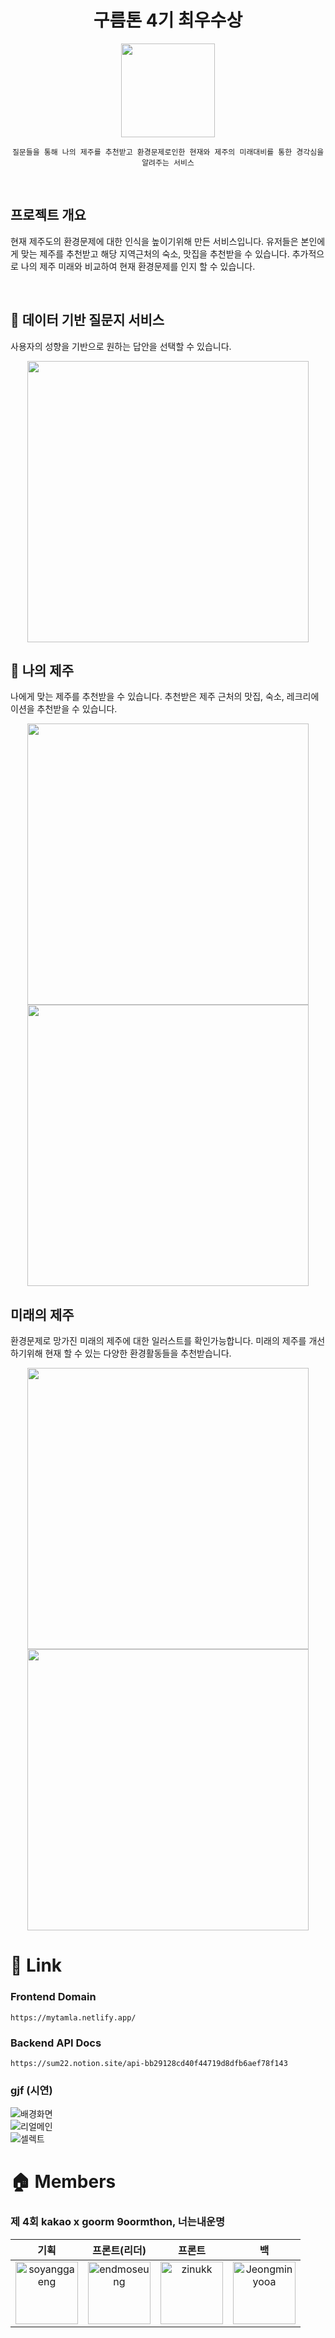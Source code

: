 <div align="center">

# **구름톤 4기 최우수상**

<img src="https://user-images.githubusercontent.com/103626175/209896642-0076c096-f6d9-4ee3-8013-13dddb3ae36b.png" width="150px"><br>


    질문들을 통해 나의 제주를 추천받고 환경문제로인한 현재와 제주의 미래대비를 통한 경각심을 알려주는 서비스

</div>


<br>


## 프로젝트 개요
현재 제주도의 환경문제에 대한 인식을 높이기위해 만든 서비스입니다.
유저들은 본인에게 맞는 제주를 추천받고 해당 지역근처의 숙소, 맛집을 추천받을 수 있습니다. 추가적으로 나의 제주 미래와 비교하여 현재 환경문제를 인지 할 수 있습니다.

<br/>

## 📍 데이터 기반 질문지 서비스


사용자의 성향을 기반으로 원하는 답안을 선택할 수 있습니다.


<p align="center"><img src="https://user-images.githubusercontent.com/103626175/209898173-ca1add7b-007f-4a42-a3a2-b6051a81501e.png" height="450px"> </p>

## 📑 나의 제주

나에게 맞는 제주를 추천받을 수 있습니다.
추천받은 제주 근처의 맛집, 숙소, 레크리에이션을 추천받을 수 있습니다.

<p align="center">
<img src="https://user-images.githubusercontent.com/103626175/209898248-ebc7f676-f241-4551-bd83-34c328ac9e70.png" height="450px">  
<img src="https://user-images.githubusercontent.com/103626175/209898262-17175f35-d781-4c35-ba41-d800be76354b.png" height="450px">  
</p>

## 미래의 제주

환경문제로 망가진 미래의 제주에 대한 일러스트를 확인가능합니다.
미래의 제주를 개선하기위해 현재 할 수 있는 다양한 환경활동들을 추천받습니다.
<p align="center">
<img src="https://user-images.githubusercontent.com/103626175/209898322-53e0d28c-a3fd-4656-85b8-a22c7b0bd829.png" height="450px">  
<img src="https://user-images.githubusercontent.com/103626175/209898384-0c96545d-90f8-4ef3-b6ac-d95b883fc993.png" height="450px">  
</p>


# 📎 Link
### Frontend Domain
`https://mytamla.netlify.app/`

### Backend API Docs 
`https://sum22.notion.site/api-bb29128cd40f44719d8dfb6aef78f143`

### gjf (시연)
![배경화면](https://user-images.githubusercontent.com/103626175/209897331-b9ed7ff7-ef2c-48c0-9e95-b969ca1820d9.gif)<br>
![리얼메인](https://user-images.githubusercontent.com/103626175/209897333-b8491109-f0d1-46b1-9dbf-b958832548f7.gif)<br>
![셀렉트](https://user-images.githubusercontent.com/103626175/209897354-109ac71e-c046-4f4d-a30b-1ec2b72b3049.gif)<br>


# 🏠 Members


### 제 4회 kakao x goorm 9oormthon, 너는내운명

|                      기획                       |                프론트(리더)                |                프론트                |                백                |
| :---------------------------------------------: | :----------------------------------: | :------------------------------: | :------------------------------------: |
|<img src="https://avatars.githubusercontent.com/u/102569551?s=100&v=4" alt="soyanggaeng" width="100" height="100">|<img src="https://avatars.githubusercontent.com/u/103626175?v=4" alt="endmoseung" width="100" height="100">|<img src="https://avatars.githubusercontent.com/u/97172321?v=4" alt="zinukk" width="100" height="100">|<img src="https://avatars.githubusercontent.com/u/78305431?v=4" alt="Jeongminyooa" width="100" height="100">| [soyanggaeng](https://github.com/soyanggaeng) | [endmoseung](https://github.com/endmoseung?tab=following) | [zinukk](https://github.com/zinukk) | [Jeongminyooa](https://github.com/Jeongminyooa) |
